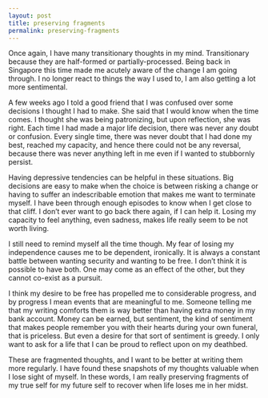```yaml
---
layout: post
title: preserving fragments
permalink: preserving-fragments
---
```

Once again, I have many transitionary thoughts in my mind. Transitionary because they are half-formed or partially-processed. Being back in Singapore this time made me acutely aware of the change I am going through. I no longer react to things the way I used to, I am also getting a lot more sentimental.

A few weeks ago I told a good friend that I was confused over some decisions I thought I had to make. She said that I would know when the time comes. I thought she was being patronizing, but upon reflection, she was right. Each time I had made a major life decision, there was never any doubt or confusion. Every single time, there was never doubt that I had done my best, reached my capacity, and hence there could not be any reversal, because there was never anything left in me even if I wanted to stubbornly persist. 

Having depressive tendencies can be helpful in these situations. Big decisions are easy to make when the choice is between risking a change or having to suffer an indescribable emotion that makes me want to terminate myself. I have been through enough episodes to know when I get close to that cliff. I don’t ever want to go back there again, if I can help it. Losing my capacity to feel anything, even sadness, makes life really seem to be not worth living.

I still need to remind myself all the time though. My fear of losing my independence causes me to be dependent, ironically. It is always a constant battle between wanting security and wanting to be free. I don’t think it is possible to have both. One may come as an effect of the other, but they cannot co-exist as a pursuit. 

I think my desire to be free has propelled me to considerable progress, and by progress I mean events that are meaningful to me. Someone telling me that my writing comforts them is way better than having extra money in my bank account. Money can be earned, but sentiment, the kind of sentiment that makes people remember you with their hearts during your own funeral, that is priceless. But even a desire for that sort of sentiment is greedy. I only want to ask for a life that I can be proud to reflect upon on my deathbed. 

These are fragmented thoughts, and I want to be better at writing them more regularly. I have found these snapshots of my thoughts valuable when I lose sight of myself. In these words, I am really preserving fragments of my true self for my future self to recover when life loses me in her midst.
